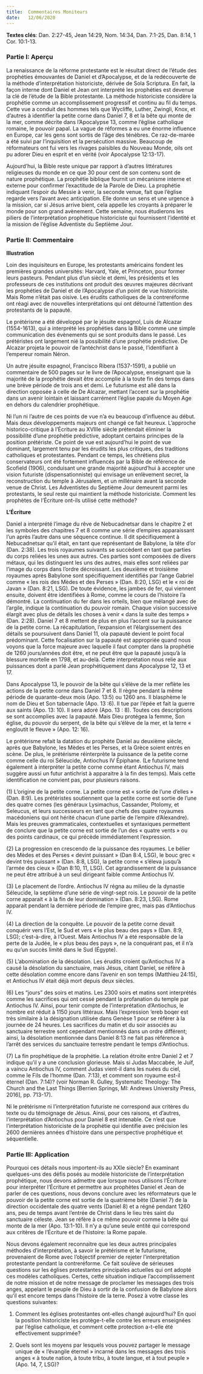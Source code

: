 ```yaml
---
title:  Commentaires Moniteurs
date:   12/06/2020
---
```


**Textes clés**: Dan. 2:27-45, Jean 14:29, Nom. 14:34, Dan. 7:1-25, Dan. 8:14, 1 Cor. 10:1-13.

### Partie I: Aperçu

La renaissance de la réforme protestante est le résultat direct de l’étude des prophéties émouvantes de Daniel et d’Apocalypse, et de la redécouverte de la méthode d’interprétation historiciste, dérivée de Sola Scriptura. En fait, la façon interne dont Daniel et Jean ont interprété les prophéties est devenue la clé de l’étude de la Bible protestante. La méthode historiciste considère la prophétie comme un accomplissement progressif et continu au fil du temps. Cette vue a conduit des hommes tels que Wycliffe, Luther, Zwingli, Knox, et d’autres à identifier la petite corne dans Daniel 7, 8 et la bête qui monte de la mer, comme décrite dans l’Apocalypse 13, comme l’église catholique romaine, le pouvoir papal. La vague de réformes a eu une énorme influence en Europe, car les gens sont sortis de l’âge des ténèbres. Ce raz-de-marée a été suivi par l’inquisition et la persécution massive. Beaucoup de réformateurs ont fui vers les rivages paisibles du Nouveau Monde, oils ont pu adorer Dieu en esprit et en vérité (voir Apocalypse 12:13-17).

Aujourd’hui, la Bible reste unique par rapport à d’autres littératures religieuses du monde en ce que 30 pour cent de son contenu sont de nature prophétique. La prophétie biblique fournit un mécanisme interne et externe pour confirmer l’exactitude de la Parole de Dieu. La prophétie indiquant l’espoir du Messie à venir, la seconde venue, fait que l’église regarde vers l’avant avec anticipation. Elle donne un sens et une urgence à la mission, car si Jésus arrive bient, cela appelle les croyants à préparer le monde pour son grand avènement. Cette semaine, nous étudierons les piliers de l’interprétation prophétique historiciste qui fournissent l’identité et la mission de l’église Adventiste du Septième Jour.

### Partie II: Commentaire

**Illustration**

Loin des inquisiteurs en Europe, les protestants américains fondent les premières grandes universités: Harvard, Yale, et Princeton, pour former leurs pasteurs. Pendant plus d’un siècle et demi, les présidents et les professeurs de ces institutions ont produit des œuvres majeures décrivant les prophéties de Daniel et de l’Apocalypse d’un point de vue historiciste. Mais Rome n’était pas oisive. Les érudits catholiques de la contreréforme ont réagi avec de nouvelles interprétations qui ont détourné l’attention des protestants de la papauté.

Le prétérisme a été développé par le jésuite espagnol, Luis de Alcazar (1554-1613), qui a interprété les prophéties dans la Bible comme une simple communication des évènements qui se sont produits dans le passé. Les prétéristes ont largement nié la possibilité d’une prophétie prédictive. De Alcazar projeta le pouvoir de l’antéchrist dans le passé, l’identifiant à l’empereur romain Néron.

Un autre jésuite espagnol, Francisco Ribera (1537-1591), a publié un commentaire de 500 pages sur le livre de l’Apocalypse, enseignant que la majorité de la prophétie devait être accomplie à la toute fin des temps dans une brève période de trois ans et demi. Le futurisme est allé dans la direction opposée à celle de De Alcazar, mettant l’accent sur la prophétie dans un avenir lointain et laissant carrément l’église papale du Moyen Age en dehors du calendrier prophétique.

Ni l’un ni l’autre de ces points de vue n’a eu beaucoup d’influence au début. Mais deux développements majeurs ont changé ce fait heureux. L’approche historico-critique à l’Écriture au XVIIIe siècle prétendait éliminer la possibilité d’une prophétie prédictive, adoptant certains principes de la position prétériste. Ce point de vue est aujourd’hui le point de vue dominant, largement tenu par les érudits les plus critiques, des traditions catholiques et protestantes. Pendant ce temps, les chrétiens plus conservateurs ont été fortement influencés par la Bible de référence de Scofield (1906), conduisant une grande majorité aujourd’hui à accepter une vision futuriste (dispensationniste) qui envisage un enlèvement secret, la reconstruction du temple à Jérusalem, et un millénaire avant la seconde venue de Christ. Les Adventistes du Septième Jour demeurent parmi les protestants, le seul reste qui maintient la méthode historiciste. Comment les prophètes de l’Écriture ont-ils utilisé cette méthode?

**L’Écriture**

Daniel a interprété l’image du rêve de Nebucadnetsar dans le chapitre 2 et les symboles des chapitres 7 et 8 comme une série d’empires apparaissant l’un après l’autre dans une séquence continue. Il dit spécifiquement à Nebucadnetsar qu’il était, en tant que représentant de Babylone, la tête d’or (Dan. 2:38). Les trois royaumes suivants se succèdent en tant que parties du corps reliées les unes aux autres. Ces parties sont composées de divers métaux, qui les distinguent les uns des autres, mais elles sont reliées par l’image du corps dans l’ordre décroissant. Les deuxième et troisième royaumes après Babylone sont spécifiquement identifiés par l’ange Gabriel comme « les rois des Mèdes et des Perses » (Dan. 8:20, LSG) et le « roi de Javan » (Dan. 8:21, LSG). De toute évidence, les jambes de fer, qui viennent ensuite, doivent être identifiées à Rome, comme le cours de l’histoire l’a démontré. La continuation du fer dans les orteils, bien que mélangé avec de l’argile, indique la continuation du pouvoir romain. Chaque vision successive élargit avec plus de détails les choses à venir « dans la suite des temps » (Dan. 2:28). Daniel 7 et 8 mettent de plus en plus l’accent sur la puissance de la petite corne. La récapitulation, l’expansion et l’élargissement des détails se poursuivent dans Daniel 11, ola papauté devient le point focal prédominant. Cette focalisation sur la papauté est appropriée quand nous voyons que la force majeure avec laquelle il faut compter dans la prophétie de 1260 jours/années doit être, et ne peut être que la papauté jusqu’à la blessure mortelle en 1798, et au-delà. Cette interprétation nous relie aux puissances dont a parlé Jean prophétiquement dans Apocalypse 12, 13 et 17.

Dans Apocalypse 13, le pouvoir de la bête qui s’élève de la mer reflète les actions de la petite corne dans Daniel 7 et 8. Il règne pendant la même période de quarante-deux mois (Apo. 13:5) ou 1260 ans. Il blasphème le nom de Dieu et Son tabernacle (Apo. 13 :6). Il tue par l’épée et fait la guerre aux saints (Apo. 13: 10). Il sera adoré (Apo. 13 : 8). Toutes ces descriptions se sont accomplies avec la papauté. Mais Dieu protégea la femme, Son église, du pouvoir du serpent, de la bête qui s’élève de la mer, et la terre « engloutit le fleuve » (Apo. 12: 16).

Le prétérisme refait la datation du prophète Daniel au deuxième siècle, après que Babylone, les Mèdes et les Perses, et la Grèce soient entrés en scène. De plus, le prétérisme réinterprète la puissance de la petite corne comme celle du roi Séleucide, Antiochus IV Épiphane. (Le futurisme tend également à interpréter la petite corne comme étant Antiochus IV, mais suggère aussi un futur antichrist à apparaitre à la fin des temps). Mais cette identification ne convient pas, pour plusieurs raisons.

(1) L’origine de la petite corne. La petite corne est « sortie de l’une d’elles » (Dan. 8:9). Les prétéristes soutiennent que la petite corne est sortie de l’une des quatre cornes (les généraux Lysimachus, Cassander, Ptolomy, et Seleucus, et leurs successeurs en tant que chefs des quatre royaumes macédoniens qui ont hérité chacun d’une partie de l’empire d’Alexandre). Mais les preuves grammaticales, contextuelles et syntaxiques permettent de conclure que la petite corne est sortie de l’un des « quatre vents » ou des points cardinaux, ce qui précède immédiatement l’expression.

(2) La progression en crescendo de la puissance des royaumes. Le bélier des Mèdes et des Perses « devint puissant » (Dan 8:4, LSG), le bouc grec « devint très puissant » (Dan. 8:8, LSG), la petite corne « s’éleva jusqu’à l’armée des cieux » (Dan 8:10, 11, LSG). Cet agrandissement de la puissance ne peut être attribué à un seul dirigeant faible comme Antiochus IV.

(3) Le placement de l’ordre. Antiochus IV régna au milieu de la dynastie Séleucide, la septième d’une série de vingt-sept rois. Le pouvoir de la petite corne apparait « à la fin de leur domination » (Dan. 8:23, LSG). Rome apparait pendant la dernière période de l’empire grec, mais pas d’Antiochus IV.

(4) La direction de la conquête. Le pouvoir de la petite corne devait conquérir vers l’Est, le Sud et vers « le plus beau des pays » (Dan. 8:9, LSG); c’est-à-dire, à l’Ouest. Mais Antiochus IV a été responsable de la perte de la Judée, le « plus beau des pays », ne la conquérant pas, et il n’a eu qu’un succès limité dans le Sud (Égypte).

(5) L’abomination de la désolation. Les érudits croient qu’Antiochus IV a causé la désolation du sanctuaire, mais Jésus, citant Daniel, se réfère à cette désolation comme encore dans l’avenir en son temps (Matthieu 24:15), et Antiochus IV était déjà mort depuis deux siècles.

(6) Les “jours” des soirs et matins. Les 2300 soirs et matins sont interprétés comme les sacrifices qui ont cessé pendant la profanation du temple par Antiochus IV. Ainsi, pour tenir compte de l’interprétation d’Antiochus, le nombre est réduit à 1150 jours littéraux. Mais l’expression ‘ereb boqer est très similaire à la désignation utilisée dans Genèse 1 pour se référer à la journée de 24 heures. Les sacrifices du matin et du soir associés au sanctuaire terrestre sont cependant mentionnés dans un ordre différent; ainsi, la désolation mentionnée dans Daniel 8:13 ne fait pas référence à l’arrêt des services du sanctuaire terrestre pendant le temps d’Antiochus.

(7) La fin prophétique de la prophétie. La relation étroite entre Daniel 2 et 7 indique qu’il y a une conclusion glorieuse. Mais si Judas Maccabée, le Juif, a vaincu Antiochus IV, comment Judas vient-il dans les nuées du ciel, comme le Fils de l’homme (Dan. 7:13), et comment son royaume est-il éternel (Dan. 7:14)? (voir Norman R. Gulley, Systematic Theology: The Church and the Last Things [Berrien Springs, MI: Andrews University Press, 2016], pp. 713-17).

Ni le prétérisme ni l’interprétation futuriste ne correspond aux critères du texte ou du témoignage de Jésus. Ainsi, pour ces raisons, et d’autres, l’interprétation d’Antiochus pour Daniel 8 est intenable. Ce n’est que l’interprétation historiciste de la prophétie qui identifie avec précision les 2600 dernières années d’histoire dans une perspective prophétique et séquentielle.

### Partie III: Application

Pourquoi ces détails nous importent-ils au XXIe siècle? En examinant quelques-uns des défis posés au modèle historiciste de l’interprétation prophétique, nous devons admettre que lorsque nous utilisons l’Écriture pour interpréter l’Écriture et permettre aux prophètes Daniel et Jean de parler de ces questions, nous devons conclure avec les réformateurs que le pouvoir de la petite corne est sortie de la quatrième bête (Daniel 7) de la direction occidentale des quatre vents (Daniel 8) et a régné pendant 1260 ans, peu de temps avant l’entrée de Christ dans le lieu très saint du sanctuaire céleste. Jean se réfère à ce même pouvoir comme la bête qui monte de la mer (Apo. 13:1-10). Il n’y a qu’une seule entité qui correspond aux critères de l’Écriture et de l’histoire: la Rome papale.

Nous devons également reconnaitre que les deux autres principales méthodes d’interprétation, à savoir le prétérisme et le futurisme, provenaient de Rome avec l’objectif premier de rejeter l’interprétation protestante pendant la contreréforme. Ce fait soulève de sérieuses questions sur les églises protestantes principales actuelles qui ont adopté ces modèles catholiques. Certes, cette situation indique l’accomplissement de notre mission et de notre message de proclamer les messages des trois anges, appelant le peuple de Dieu à sortir de la confusion de Babylone alors qu’il est encore temps dans l’histoire de la terre. Posez à votre classe les questions suivantes:

1. Comment les églises protestantes ont-elles changé aujourd’hui? En quoi la position historiciste les protège-t-elle contre les erreurs enseignées par l’église catholique, et comment cette protection a-t-elle été effectivement supprimée?

2. Quels sont les moyens par lesquels vous pouvez partager le message unique de « l’évangile éternel » incarné dans les messages des trois anges « à toute nation, à toute tribu, à toute langue, et à tout peuple » (Apo. 14, 7, LSG)?

